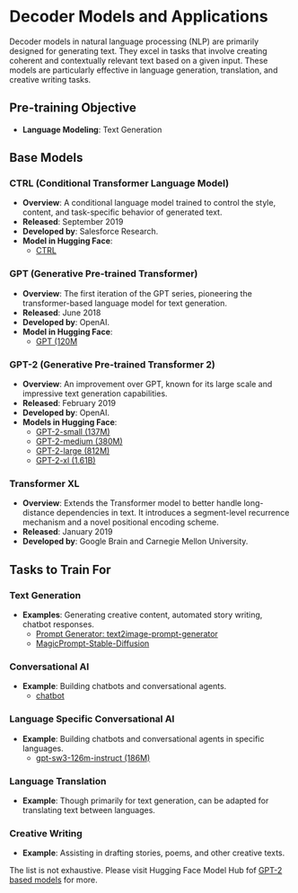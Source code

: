 # Decoder Models and Applications

Decoder models in natural language processing (NLP) are primarily designed for generating text. They excel in tasks that involve creating coherent and contextually relevant text based on a given input. These models are particularly effective in language generation, translation, and creative writing tasks.

## Pre-training Objective
- **Language Modeling**: Text Generation

## Base Models

### CTRL (Conditional Transformer Language Model)
- **Overview**: A conditional language model trained to control the style, content, and task-specific behavior of generated text.
- **Released**: September 2019
- **Developed by**: Salesforce Research.
- **Model in Hugging Face**:
  - [CTRL](https://huggingface.co/ctrl)

### GPT (Generative Pre-trained Transformer)
- **Overview**: The first iteration of the GPT series, pioneering the transformer-based language model for text generation.
- **Released**: June 2018
- **Developed by**: OpenAI.
- **Model in Hugging Face**:
  - [GPT (120M](https://huggingface.co/openai-gpt)

### GPT-2 (Generative Pre-trained Transformer 2)
- **Overview**: An improvement over GPT, known for its large scale and impressive text generation capabilities.
- **Released**: February 2019
- **Developed by**: OpenAI.
- **Models in Hugging Face**:
  - [GPT-2-small (137M)](https://huggingface.co/gpt2)
  - [GPT-2-medium (380M)](https://huggingface.co/gpt2-medium)
  - [GPT-2-large (812M)](https://huggingface.co/gpt2-large)
  - [GPT-2-xl (1.61B)](https://huggingface.co/gpt2-xl)

### Transformer XL
- **Overview**: Extends the Transformer model to better handle long-distance dependencies in text. It introduces a segment-level recurrence mechanism and a novel positional encoding scheme.
- **Released**: January 2019
- **Developed by**: Google Brain and Carnegie Mellon University.

## Tasks to Train For

### Text Generation
- **Examples**: Generating creative content, automated story writing, chatbot responses.
  - [Prompt Generator: text2image-prompt-generator](https://huggingface.co/succinctly/text2image-prompt-generator?text=landscape+of)
  - [MagicPrompt-Stable-Diffusion](https://huggingface.co/Gustavosta/MagicPrompt-Stable-Diffusion?text=landscape+of)

### Conversational AI
- **Example**: Building chatbots and conversational agents.
  - [chatbot](https://huggingface.co/satvikag/chatbot?text=Hey+my+name+is+Julien%21+How+are+you%3F)

### Language Specific Conversational AI
- **Example**: Building chatbots and conversational agents in specific languages.
  - [gpt-sw3-126m-instruct (186M)](https://huggingface.co/AI-Sweden-Models/gpt-sw3-126m-instruct?text=hej+hej)

### Language Translation
- **Example**: Though primarily for text generation, can be adapted for translating text between languages.

### Creative Writing
- **Example**: Assisting in drafting stories, poems, and other creative texts.


The list is not exhaustive. Please visit Hugging Face Model Hub fof [GPT-2 based models](https://huggingface.co/models?other=gpt2&sort=downloads) for more.
  
